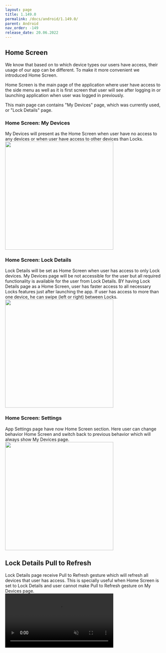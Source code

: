 ```yaml
---
layout: page
title: 1.149.0
permalink: /docs/android/1.149.0/
parent: Android
nav_order: -149
release_date: 20.06.2022
---
```


## Home Screen
We know that based on to which device types our users have access, their usage of our app can be different. To make it more convenient we introduced Home Screen.

Home Screen is the main page of the application where user have access to the side menu as well as it is first screen that user will see after logging in or launching application when user was logged in previously.

This main page can contains "My Devices" page, which was currently used, or "Lock Details" page.

### Home Screen: My Devices
My Devices will present as the Home Screen when user have no access to any devices or when user have access to other devices than Locks.\
<img src="/tedee-release-notes/docs/android/assets/1.149.0-homescreen-my-devices.png" width="350">

### Home Screen: Lock Details
Lock Details will be set as Home Screen when user has access to only Lock devices. My Devices page will be not accessible for the user but all required functionality is available for the user from Lock Details. BY having Lock Details page as a Home Screen, user has faster access to all necessary Locks features just after launching the app. If user has access to more than one device, he can swipe (left or right) between Locks.\
<img src="/tedee-release-notes/docs/android/assets/1.149.0-homescreen-lock-details.png" width="350">

### Home Screen: Settings
App Settings page have now Home Screen section. Here user can change behavior Home Screen and switch back to previous behavior which will always show My Devices page.\
<img src="/tedee-release-notes/docs/android/assets/1.149.0-homescreen-settings.png" width="350">

## Lock Details Pull to Refresh
Lock Details page receive Pull to Refresh gesture which will refresh all devices that user has access. This is specially useful when Home Screen is set to Lock Details and user cannot make Pull to Refresh gesture on My Devices page.\
<video width="350" preload="auto" muted autoplay loop>
    <source src="/tedee-release-notes/docs/android/assets/1.149.0-lock-details-pull-to-refresh.mp4" type="video/mp4"/>
</video>